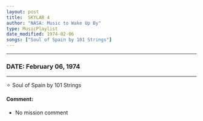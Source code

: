 ```yaml
---
layout: post
title:  SKYLAB 4
author: "NASA: Music to Wake Up By"
type: MusicPlaylist
date_modified: 1974-02-06
songs: ["Soul of Spain by 101 Strings"]
---
```


----
### DATE: February 06, 1974
----
✧ Soul of Spain by 101 Strings

#### Comment:
* No mission comment



<br/>
<center>
	<a target="_blank"
	   href="https://twitter.com/intent/tweet?hashtags=Space,NASA,Playlist,NASAWakeupCalls,SpaceProgram&text={{ page.author}}, '{{ page.songs.first }}' {{ page.title }}, {{ page.date | date: '%B %d, %Y' }}. {{ site.url }}{{ page.url }} @nasawakeupcalls">
	   <i class="fab fa-twitter" alt="Tweet this page" style="font-size: 1.3em;"></i>
	</a>
	&nbsp; 	<i class="fas fa-user-astronaut" style="font-size: 1.5em;"></i> &nbsp;
    <a type="amzn" search="'Soul of Spain by 101 Strings'" category="popular music">
        <i class="fab fa-amazon" style="font-size: 1.3em;"></i>
    </a>
</center>
